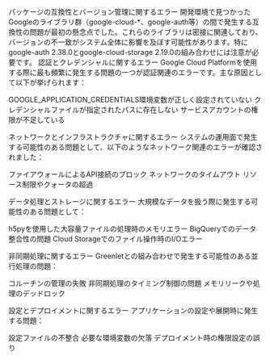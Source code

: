 パッケージの互換性とバージョン管理に関するエラー
開発環境で見つかったGoogleのライブラリ群（google-cloud-*、google-auth等）の間で発生する互換性の問題が最初の懸念点でした。これらのライブラリは密接に関連しており、バージョンの不一致がシステム全体に影響を及ぼす可能性があります。特にgoogle-auth 2.38.0とgoogle-cloud-storage 2.19.0の組み合わせには注意が必要です。
認証とクレデンシャルに関するエラー
Google Cloud Platformを使用する際に最も頻繁に発生する問題の一つが認証関連のエラーです。主な原因として以下が挙げられます：

GOOGLE_APPLICATION_CREDENTIALS環境変数が正しく設定されていない
クレデンシャルファイルが指定されたパスに存在しない
サービスアカウントの権限が不足している

ネットワークとインフラストラクチャに関するエラー
システムの運用面で発生する可能性のある問題として、以下のようなネットワーク関連のエラーが確認されました：

ファイアウォールによるAPI接続のブロック
ネットワークのタイムアウト
リソース制限やクォータの超過

データ処理とストレージに関するエラー
大規模なデータを扱う際に発生する可能性のある問題として：

h5pyを使用した大容量ファイルの処理時のメモリエラー
BigQueryでのデータ整合性の問題
Cloud Storageでのファイル操作時のI/Oエラー

非同期処理に関するエラー
Greenletとの組み合わせで発生する可能性のある並行処理の問題：

コルーチンの管理の失敗
非同期処理のタイミング制御の問題
メモリリークや処理のデッドロック

設定とデプロイメントに関するエラー
アプリケーションの設定や展開時に発生する問題：

設定ファイルの不整合
必要な環境変数の欠落
デプロイメント時の権限設定の誤り